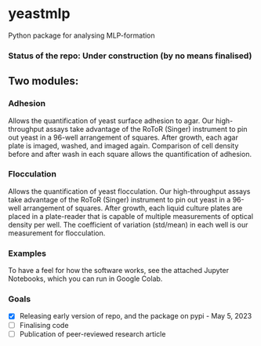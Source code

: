 # yeastmlp
Python package for analysing MLP-formation

### Status of the repo: Under construction (by no means finalised)

## Two modules:
### Adhesion
Allows the quantification of yeast surface adhesion to agar. Our high-throughput assays take advantage of the RoToR (Singer) instrument to pin out yeast in a 96-well arrangement of squares. After growth, each agar plate is imaged, washed, and imaged again. Comparison of cell density before and after wash in each square allows the quantification of adhesion.

### Flocculation
Allows the quantification of yeast flocculation. Our high-throughput assays take advantage of the RoToR (Singer) instrument to pin out yeast in a 96-well arrangement of squares. After growth, each liquid culture plates are placed in a plate-reader that is capable of multiple measurements of optical density per well. The coefficient of variation (std/mean) in each well is our measurement for flocculation.

### Examples
To have a feel for how the software works, see the attached Jupyter Notebooks, which you can run in Google Colab.


### Goals

- [x] Releasing early version of repo, and the package on pypi - May 5, 2023
- [ ] Finalising code
- [ ] Publication of peer-reviewed research article
